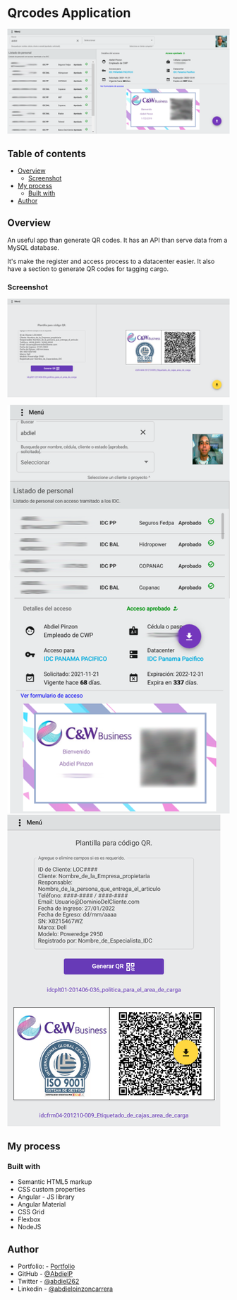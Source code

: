 # Qrcodes Application

![](./captures/qraccess.png)

## Table of contents

- [Overview](#overview)
  - [Screenshot](#screenshot)
- [My process](#my-process)
  - [Built with](#built-with)
- [Author](#author)

## Overview

An useful app than generate QR codes. It has an API than serve data from a MySQL database.

It's make the register and access process to a datacenter easier. It also have a section to generate QR codes for tagging cargo.

### Screenshot

![](./captures/qrcargo.png)

![](./captures/qraccess_mobile.png)![](./captures/qrcargo_mobile.png)

## My process

### Built with

- Semantic HTML5 markup
- CSS custom properties
- Angular - JS library
- Angular Material
- CSS Grid
- Flexbox
- NodeJS

## Author

- Portfolio: - [Portfolio](https://abdielp.github.io/webdeveloper-portfolio/index.html)
- GitHub - [@AbdielP](https://github.com/AbdielP)
- Twitter - [@abdiel262](https://twitter.com/Abdiel262)
- Linkedin - [@abdielpinzoncarrera](https://www.linkedin.com/in/abdielpinzoncarrera/)